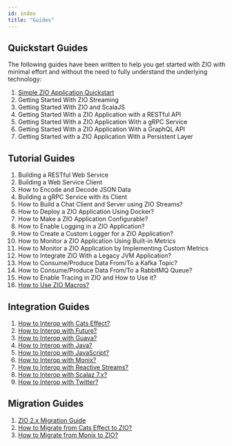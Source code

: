 ```yaml
---
id: index
title: "Guides"
---
```


## Quickstart Guides

The following guides have been written to help you get started with ZIO with minimal effort and without the need to fully understand the underlying technology:

1. [Simple ZIO Application Quickstart](quickstarts/simple-zio-app)
2. Getting Started With ZIO Streaming
3. Getting Started With ZIO and ScalaJS
4. Getting Started With a ZIO Application with a RESTful API
5. Getting Started With a ZIO Application With a gRPC Service
6. Getting Started With a ZIO Application With a GraphQL API
7. Getting Started with a ZIO Application With a Persistent Layer

## Tutorial Guides

1. Building a RESTful Web Service
2. Building a Web Service Client
3. How to Encode and Decode JSON Data
4. Building a gRPC Service with its Client
5. How to Build a Chat Client and Server using ZIO Streams?
6. How to Deploy a ZIO Application Using Docker?
7. How to Make a ZIO Application Configurable?
8. How to Enable Logging in a ZIO Application?
9. How to Create a Custom Logger for a ZIO Application?
10. How to Monitor a ZIO Application Using Built-in Metrics
11. How to Monitor a ZIO Application by Implementing Custom Metrics
12. How to Integrate ZIO With a Legacy JVM Application?
13. How to Consume/Produce Data From/To a Kafka Topic?
14. How to Consume/Produce Data From/To a RabbitMQ Queue?
15. How to Enable Tracing in ZIO and How to Use it?
16. [How to Use ZIO Macros?](howto-macros.md)

## Integration Guides

1. [How to Interop with Cats Effect?](interop/with-cats-effect.md)
2. [How to Interop with Future?](interop/with-future.md)
3. [How to Interop with Guava?](interop/with-guava.md)
4. [How to Interop with Java?](interop/with-java.md)
5. [How to Interop with JavaScript?](interop/with-javascript.md)
6. [How to Interop with Monix?](interop/with-monix.md)
7. [How to Interop with Reactive Streams?](interop/with-reactive-streams.md)
8. [How to Interop with Scalaz 7.x?](interop/with-scalaz-7x.md)
9. [How to Interop with Twitter?](interop/with-twitter.md)

## Migration Guides

1. [ZIO 2.x Migration Guide](migrate/migration-guide.md)
2. [How to Migrate from Cats Effect to ZIO?](migrate/from-cats-effect.md)
3. [How to Migrate from Monix to ZIO?](migrate/from-monix.md)
